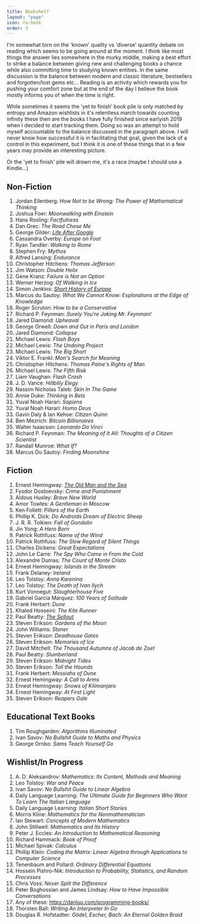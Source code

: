 ```yaml
---
title: Bookshelf
layout: "page"
icon: fa-book
order: 3
---
```


I'm somewhat torn on the 'known' quality vs 'diverse' quantity debate on reading which seems to be going around at the moment. I think like most things the answer lies somewhere in the murky middle, making a best effort to strike a balance between giving new and challenging books a chance while also committing time to studying known entities. In the same discussion is the balance between modern and classic literature, bestsellers and forgotten/lost gems etc... Reading is an activity which rewards you for pushing your comfort zone but at the end of the day I believe the book mostly informs you of when the time is right.

While sometimes it seems the 'yet to finish' book pile is only matched by entropy and Amazon wishlists in it's relentless march towards counting infinity these then are the books I have fully finished since earlyish 2019 when I decided to start tracking them. Doing so was an attempt to hold myself accountable to the balance discussed in the paragraph above. I will never know how successful it is in facilitating that goal, given the lack of a control in this experiment, but I think it is one of those things that in a few years may provide an interesting picture.

Or the 'yet to finish' pile will drown me, it's a race (maybe I should use a Kindle...)

<H2>Non-Fiction</H2>

 1. Jordan Ellenberg: *How Not to be Wrong: The Power of Mathematical Thinking*
 2. Joshua Foer: *Moonwalking with Einstein*
 3. Hans Rosling: *Factfulness*
 4. Dan Grec: *The Road Chose Me*
 5. George Gilder: [ *Life After Google* ](/2019/12/01/Life-After-Google-Book-Review.html)
 6. Cassandra Overby: *Europe on Foot*
 7. Ryan Tandler: *Walking to Rome*
 8. Stephen Fry: *Mythos*
 9. Alfred Lansing: *Endurance*
 10. Christopher Hitchens: *Thomas Jefferson*
 11. Jim Watson: *Double Helix*
 12. Gene Kranz: *Failure is Not an Option*
 13. Werner Herzog: *Of Walking in Ice*
 14. Simon Jenkins: [ *Short History of Europe* ](/2019/12/01/Short-History-of-Europe.html)
 15. Marcus du Sautoy: *What We Cannot Know: Explorations at the Edge of Knowledge*
 16. Roger Scruton: *How to be a Conservative*
 17. Richard P. Feynman: *Surely You're Joking Mr. Feynman!*
 18. Jared Diamond: *Upheaval*
 19. George Orwell: *Down and Out in Paris and London*
 20. Jared Diamond: *Collapse*
 21. Michael Lewis: *Flash Boys*
 22. Michael Lewis: *The Undoing Project*
 23. Michael Lewis: *The Big Short*
 24. Viktor E. Frankl: *Man's Search for Meaning*
 25. Christopher Hitchens: *Thomas Paine's Rights of Man*
 26. Michael Lewis: *The Fifth Risk*
 27. Liam Vaughan: *Flash Crash*
 28. J. D. Vance: *Hillbilly Elegy*
 29. Nassim Nicholas Taleb: *Skin In The Game*
 30. Annie Duke: *Thinking in Bets*
 31. Yuval Noah Harari: *Sapiens*
 32. Yuval Noah Harari: *Homo Deus*
 33. Gavin Daly & Ian Kehoe: *Citizen Quinn*
 34. Ben Mezrich: *Bitcoin Billionaires*
 35. Walter Isaacson: *Leonardo Da Vinci*
 36. Richard P. Feynman: *The Meaning of It All: Thoughts of a Citizen Scientist*
 37. Randall Munroe: *What If?*
 38. Marcus Du Sautoy: *Finding Moonshine*

<H2>Fiction</H2>

 1. Ernest Hemingway: [ *The Old Man and the Sea* ](/2019/12/02/Old-Man-and-the-Sea.html)
 2. Fyodor Dostoevsky: *Crime and Punishment*
 3. Aldous Huxley: *Brave New World*
 4. Amor Towles: *A Gentleman in Moscow*
 5. Ken Follett: *Pillars of the Earth*
 6. Phillip K. Dick: *Do Androids Dream of Electric Sheep*
 7. J. R. R. Tolkien: *Fall of Gondolin*
 8. Jin Yong: *A Hero Born*
 9. Patrick Rothfuss: *Name of the Wind*
 10. Patrick Rothfuss: *The Slow Regard of Silent Things*
 11. Charles Dickens: *Great Expectations*
 12. John Le Carre: *The Spy Who Came in From the Cold*
 13. Alexandre Dumas: *The Count of Monte Cristo*
 14. Ernest Hemingway: *Islands in the Stream*
 15. Frank Delaney: *Ireland*
 16. Leo Tolstoy: *Anna Karenina*
 17. Leo Tolstoy: *The Death of Ivan Ilych*
 18. Kurt Vonnegut: *Slaughterhouse Five*
 19. Gabriel García Márquez: *100 Years of Solitude*
 20. Frank Herbert: *Dune*
 21. Khaled Hosseini: *The Kite Runner*
 22. Paul Beatty: [ *The Sellout* ](/2020/04/13/The-Sellout.html)
 23. Steven Erikson: *Gardens of the Moon*
 24. John Williams: *Stoner*
 25. Steven Erikson: *Deadhouse Gates*
 26. Steven Erikson: *Memories of Ice*
 27. David Mitchell: *The Thousand Autumns of Jacob de Zoet*
 28. Paul Beatty: *Slumberland*
 29. Steven Erikson: *Midnight Tides*
 30. Steven Erikson: *Toll the Hounds*
 31. Frank Herbert: *Messiahs of Dune* 
 32. Ernest Hemingway: *A Call to Arms*
 33. Ernest Hemingway: *Snows of Kilimanjaro*
 34. Ernest Hemingway: *At First Light*
 35. Steven Erikson: *Reapers Gale*
 
 <H2>Educational Text Books</H2>

 1. Tim Roughgarden: *Algorithms Illuminated*
 2. Ivan Savov: *No Bullshit Guide to Maths and Physics*
 3. George Ornbo: *Sams Teach Yourself Go*

 <H2>Wishlist/In Progress</H2>

 1. A. D. Aleksandrov: *Mathematics: Its Content, Methods and Meaning*
 2. Leo Tolstoy: *War and Peace*
 3. Ivan Savov: *No Bullshit Guide to Linear Algebra*
 4. Daily Language Learning: *The Ultimate Guide for Beginners Who Want To Learn The Italian Language*
 5. Daily Language Learning: *Italian Short Stories*
 6. Morris Kline: *Mathematics for the Nonmathematician*
 7. Ian Stewart: *Concepts of Modern Mathematics*
 8. John Stillwell: *Mathematics and Its History*
 9. Peter J. Eccles: *An Introduction to Mathematical Reasoning*
 10. Richard Hammack: *Book of Proof*
 11. Michael Spivak: *Calculus*
 12. Phillip Klein: *Coding the Matrix: Linear Algebra through Applications to Computer Science*
 13. Tenenbaum and Pollard: *Ordinary Differential Equations*
 14. Hossein Pishro-Nik: *Introduction to Probability, Statistics, and Random Processes*
 15. Chris Voss: *Never Split the Difference*
 16. Peter Boghossian and James Lindsay: *How to Have Impossible Conversations*
 17. Any of these: https://danluu.com/programming-books/
 18. Thorsten Ball: *Writing An Interpreter In Go*
 19. Douglas R. Hofstadter: *Gödel, Escher, Bach: An Eternal Golden Braid*
